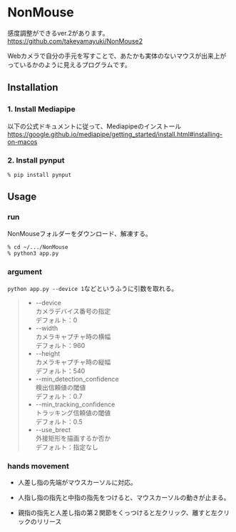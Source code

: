 # NonMouse
感度調整ができるver.2があります。  
https://github.com/takeyamayuki/NonMouse2

Webカメラで自分の手元を写すことで、あたかも実体のないマウスが出来上がっているかのように見えるプログラムです。  


## Installation
### 1. Install Mediapipe　　
以下の公式ドキュメントに従って、Mediapipeのインストール
https://google.github.io/mediapipe/getting_started/install.html#installing-on-macos

### 2. Install pynput
```sh:Install
% pip install pynput  
```

## Usage
### run
NonMouseフォルダーをダウンロード、解凍する。
```sh
% cd ~/.../NonMouse
% python3 app.py
```
### argument
`python app.py --device 1`などというふうに引数を取れる。 
> * --device  
カメラデバイス番号の指定  
デフォルト：0  
>* --width  
カメラキャプチャ時の横幅  
デフォルト：960  
>* --height  
カメラキャプチャ時の縦幅  
デフォルト：540  
>* --min_detection_confidence  
検出信頼値の閾値  
デフォルト：0.7  
>* --min_tracking_confidence  
トラッキング信頼値の閾値  
デフォルト：0.5  
>* --use_brect  
外接矩形を描画するか否か  
デフォルト：指定なし  

### hands movement
* 人差し指の先端がマウスカーソルに対応。

* 人指し指の指先と中指の指先をつけると、マウスカーソルの動きが止まる。

* 親指の指先と人差し指の第２関節をくっつけると左クリック、離すと左クリックのリリース
